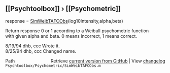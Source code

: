 ## [[Psychtoolbox]] &#8250; [[Psychometric]]

response = [SimWeibTAFCObs](SimWeibTAFCObs)(log10Intensity,alpha,beta)  
  
Return response 0 or 1 according to a Weibull psychometric function  
with given alpha and beta.  0 means incorrect, 1 means correct.  
  
8/19/94     dhb, ccc        Wrote it.  
8/25/94     dhb, ccc        Changed name.  




<div class="code_header" style="text-align:right;">
  <span style="float:left;">Path&nbsp;&nbsp;</span> <span class="counter">Retrieve <a href=
  "https://raw.github.com/Psychtoolbox-3/Psychtoolbox-3/beta/Psychtoolbox/Psychometric/SimWeibTAFCObs.m">current version from GitHub</a> | View <a href=
  "https://github.com/Psychtoolbox-3/Psychtoolbox-3/commits/beta/Psychtoolbox/Psychometric/SimWeibTAFCObs.m">changelog</a></span>
</div>
<div class="code">
  <code>Psychtoolbox/Psychometric/SimWeibTAFCObs.m</code>
</div>


